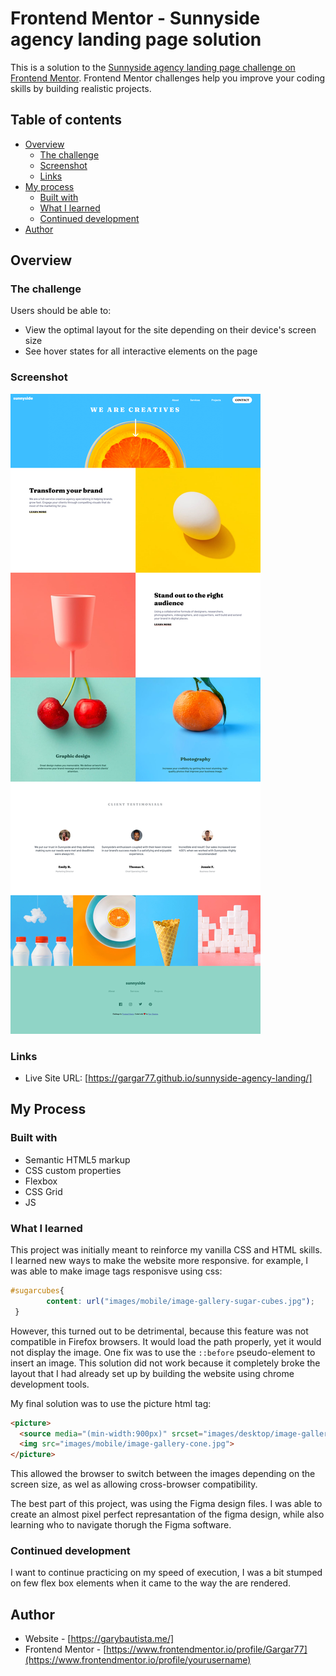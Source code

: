 # Frontend Mentor - Sunnyside agency landing page solution

This is a solution to the [Sunnyside agency landing page challenge on Frontend Mentor](https://www.frontendmentor.io/challenges/sunnyside-agency-landing-page-7yVs3B6ef). Frontend Mentor challenges help you improve your coding skills by building realistic projects.

## Table of contents

- [Overview](#overview)
  - [The challenge](#the-challenge)
  - [Screenshot](#screenshot)
  - [Links](#links)
- [My process](#my-process)
  - [Built with](#built-with)
  - [What I learned](#what-i-learned)
  - [Continued development](#continued-development)
- [Author](#author)


## Overview

### The challenge

Users should be able to:

- View the optimal layout for the site depending on their device's screen size
- See hover states for all interactive elements on the page

### Screenshot

![desktop view](/screenshots/desktop.png)

### Links

- Live Site URL: [https://gargar77.github.io/sunnyside-agency-landing/]
## My Process
### Built with
- Semantic HTML5 markup
- CSS custom properties
- Flexbox
- CSS Grid
- JS
### What I learned

This project was initially meant to reinforce my vanilla CSS and HTML skills. I learned new ways to make the website more responsive. for example, I was able to make image tags responisve using css:

```css 
#sugarcubes{
        content: url("images/mobile/image-gallery-sugar-cubes.jpg");
 }
```
However, this turned out to be detrimental, because this feature was not compatible in Firefox browsers. It would load the path properly, yet it would not display the image. One fix was to use the `::before` pseudo-element to insert an image. This solution did not work because it completely broke the layout that I had already set up by building the website using chrome development tools.

My final solution was to use the picture html tag:

```html
<picture>
  <source media="(min-width:900px)" srcset="images/desktop/image-gallery-cone.jpg">
  <img src="images/mobile/image-gallery-cone.jpg">
</picture>
```

This allowed the browser to switch between the images depending on the screen size, as wel as allowing cross-browser compatibility.

The best part of this project, was using the Figma design files. I was able to create an almost pixel perfect represantation of the figma design, while also learning who to navigate thorugh the Figma software.

### Continued development

I want to continue practicing on my speed of execution, I was a bit stumped on few flex box elements when it came to the way the are rendered.

## Author

- Website - [https://garybautista.me/]
- Frontend Mentor - [https://www.frontendmentor.io/profile/Gargar77](https://www.frontendmentor.io/profile/yourusername)
